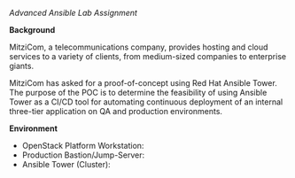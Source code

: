 *Advanced Ansible Lab Assignment*

**Background**

MitziCom, a telecommunications company, provides hosting and cloud services to a variety of clients, from medium-sized companies to enterprise giants.

MitziCom has asked for a proof-of-concept using Red Hat Ansible Tower. The purpose of the POC is to determine the feasibility of using Ansible Tower as a CI/CD tool for automating continuous deployment of an internal three-tier application on QA and production environments.

**Environment**

- OpenStack Platform Workstation:
- Production Bastion/Jump-Server:
- Ansible Tower (Cluster):
